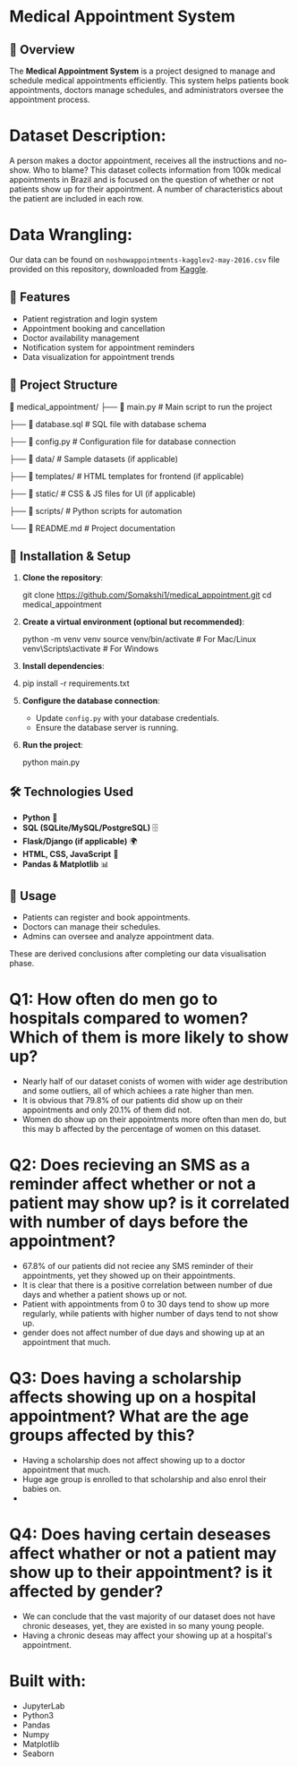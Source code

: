 # Medical Appointment System

## 📌 Overview
The **Medical Appointment System** is a project designed to manage and schedule medical appointments efficiently. This system helps patients book appointments, doctors manage schedules, and administrators oversee the appointment process.

# Dataset Description: 
A person makes a doctor appointment, receives all the instructions and no-show. Who to blame?
This dataset collects information from 100k medical appointments in Brazil and is focused on the question of whether or not patients show up for their appointment. A number of characteristics about the patient are included in each row.

# Data Wrangling:
Our data can be found on `noshowappointments-kagglev2-may-2016.csv` file provided on this repository, downloaded from [Kaggle](https://www.kaggle.com/datasets/joniarroba/noshowappointments). 

## 🔧 Features
- Patient registration and login system
- Appointment booking and cancellation
- Doctor availability management
- Notification system for appointment reminders
- Data visualization for appointment trends

## 📂 Project Structure

📁 medical_appointment/
├── 📄 main.py            # Main script to run the project

├── 📄 database.sql       # SQL file with database schema

├── 📄 config.py          # Configuration file for database connection

├── 📂 data/              # Sample datasets (if applicable)

├── 📂 templates/         # HTML templates for frontend (if applicable)

├── 📂 static/            # CSS & JS files for UI (if applicable)

├── 📂 scripts/           # Python scripts for automation

└── 📄 README.md          # Project documentation


## 🚀 Installation & Setup
1. **Clone the repository**:
   
   git clone https://github.com/Somakshi1/medical_appointment.git
   cd medical_appointment
   
2. **Create a virtual environment (optional but recommended)**:
   
   python -m venv venv
   source venv/bin/activate  # For Mac/Linux
   venv\Scripts\activate     # For Windows

3. **Install dependencies**:
4. 
   pip install -r requirements.txt

5. **Configure the database connection**:
   - Update `config.py` with your database credentials.
   - Ensure the database server is running.
6. **Run the project**:
  
   python main.py


## 🛠 Technologies Used
- **Python** 🐍
- **SQL (SQLite/MySQL/PostgreSQL)** 🗄️
- **Flask/Django (if applicable)** 🌍
- **HTML, CSS, JavaScript** 🎨
- **Pandas & Matplotlib** 📊

## 📖 Usage
- Patients can register and book appointments.
- Doctors can manage their schedules.
- Admins can oversee and analyze appointment data.


These are derived conclusions after completing our data visualisation phase.

# Q1: How often do men go to hospitals compared to women? Which of them is more likely to show up?
- Nearly half of our dataset conists of women with wider age destribution and some outliers, all of which achiees a rate higher than men.
- It is obvious that 79.8% of our patients did show up on their appointments and only 20.1% of them did not.
- Women do show up on their appointments more often than men do, but this may b affected by the percentage of women on this dataset.

# Q2: Does recieving an SMS as a reminder affect whether or not a patient may show up? is it correlated with number of days before the appointment?
- 67.8% of our patients did not reciee any SMS reminder of their appointments, yet they showed up on their appointments.
- It is clear that there is a positive correlation between number of due days and whether a patient shows up or not.
- Patient with appointments from 0 to 30 days tend to show up more regularly, while patients with higher number of days tend to not show up.
- gender does not affect number of due days and showing up at an appointment that much.

# Q3: Does having a scholarship affects showing up on a hospital appointment? What are the age groups affected by this?
- Having a scholarship does not affect showing up to a doctor appointment that much.
- Huge age group is enrolled to that scholarship and also enrol their babies on.
- 
# Q4: Does having certain deseases affect whather or not a patient may show up to their appointment? is it affected by gender?
- We can conclude that the vast majority of our dataset does not have chronic deseases, yet, they are existed in so many young people.
- Having a chronic deseas may affect your showing up at a hospital's appointment.

# Built with:		
- JupyterLab	
- Python3	   	
- Pandas		
- Numpy			
- Matplotlib	
- Seaborn		
